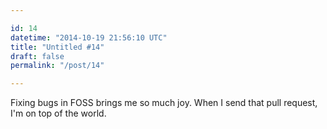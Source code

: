```yaml
---

id: 14
datetime: "2014-10-19 21:56:10 UTC"
title: "Untitled #14"
draft: false
permalink: "/post/14"

---
```


Fixing bugs in FOSS brings me so much joy. When I send that pull request, I'm on top of the world.

